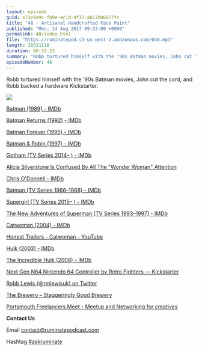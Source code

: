 ```yaml
---
layout: episode
guid: e73c8a9c-f49e-4c1d-9f37-ab17b06677fc
title: "48 - Artisanal Handcrafted Face Paint"
published: "Mon, 14 Aug 2017 09:33:00 +0000"
permalink: 48/index.html
file: "https://ruminatepod.s3-us-west-2.amazonaws.com/048.mp3"
length: 30311118
duration: 00:31:23
summary: "Robb tortured himself with the '90s Batman movies, John cut the cord, and Robb backed a hardware Kickstarter."
episodeNumber: 48
---
```


Robb tortured himself with the '90s Batman movies, John cut the cord, and Robb backed a hardware Kickstarter.

![](https://rmlewisuk.s3.amazonaws.com/rainbows.jpg)

[Batman (1989) - IMDb](http://www.imdb.com/title/tt0096895/)

[Batman Returns (1992) - IMDb](http://www.imdb.com/title/tt0103776/)

[Batman Forever (1995) - IMDb](http://www.imdb.com/title/tt0112462/)

[Batman & Robin (1997) - IMDb](http://www.imdb.com/title/tt0118688/)

[Gotham (TV Series 2014– ) - IMDb](http://www.imdb.com/title/tt3749900/)

[Alicia Silverstone Is Confused By All The "Wonder Woman" Attention](https://www.buzzfeed.com/morganmurrell/alicia-silverstone-thoughts-on-wonder-woman?utm_term=.kjKm1WG8LA#.pm7d5NxL8K)

[Chris O'Donnell - IMDb](http://www.imdb.com/name/nm0000563/)

[Batman (TV Series 1966–1968) - IMDb](http://www.imdb.com/title/tt0059968/)

[Supergirl (TV Series 2015– ) - IMDb](http://www.imdb.com/title/tt4016454/)

[The New Adventures of Superman (TV Series 1993–1997) - IMDb](http://www.imdb.com/title/tt0106057/)

[Catwoman (2004) - IMDb](http://m.imdb.com/title/tt0327554/)

[Honest Trailers - Catwoman - YouTube](https://www.youtube.com/watch?v=EKL86h3CpdU)

[Hulk (2003) - IMDb](http://www.imdb.com/title/tt0286716/)

[The Incredible Hulk (2008) - IMDb](http://www.imdb.com/title/tt0800080/)

[Next Gen N64 Nintendo 64 Controller by Retro Fighters — Kickstarter](https://www.kickstarter.com/projects/1247448559/next-gen-n64-nintendo-64-controller)

[Robb Lewis (@rmlewisuk) on Twitter](https://twitter.com/rmlewisuk)

[The Brewery – Staggeringly Good Brewery](http://www.staggeringlygood.com/the-brewery/)

[Portsmouth Freelancers Meet - Meetup and Networking for creatives](http://www.pfmeet.co.uk/)

**Contact Us**

Email [contact@ruminatepodcast.com](mailto:contact@ruminatepodcast.com)

Hashtag [#askruminate](https://twitter.com/search?q=askruminate)
